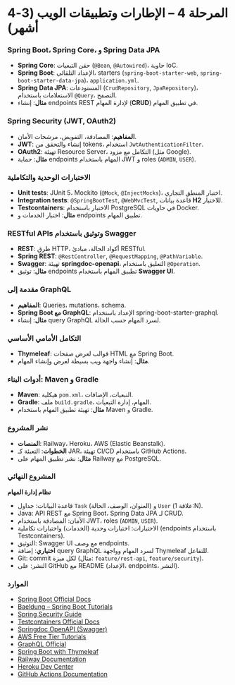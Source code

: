# المرحلة 4 – الإطارات وتطبيقات الويب (3-4 أشهر)

### Spring Boot، Spring Core، و Spring Data JPA
- **Spring Core**: حقن التبعيات (`@Bean`, `@Autowired`)، حاوية IoC.  
- **Spring Boot**: الإعداد التلقائي، starters (`spring-boot-starter-web`, `spring-boot-starter-data-jpa`)، `application.yml`.  
- **Spring Data JPA**: المستودعات (`CrudRepository`, `JpaRepository`)، الاستعلامات باستخدام `@Query`، التصفح.  
- **مثال**: إنشاء endpoints REST لإدارة المهام (**CRUD**) في تطبيق المهام.  

### Spring Security (JWT, OAuth2)
- **المفاهيم**: المصادقة، التفويض، مرشحات الأمان.  
- **JWT**: إنشاء والتحقق من tokens، استخدام `JwtAuthenticationFilter`.  
- **OAuth2**: تهيئة Resource Server، التكامل مع مزود (مثل Google).  
- **مثال**: حماية endpoints المهام باستخدام JWT و roles (`ADMIN`, `USER`).  

### الاختبارات الوحدية والتكاملية
- **Unit tests**: JUnit 5، Mockito (`@Mock`, `@InjectMocks`)، اختبار المنطق التجاري.  
- **Integration tests**: `@SpringBootTest`, `@WebMvcTest`, قاعدة بيانات **H2** للاختبار.  
- **Testcontainers**: الاختبار باستخدام PostgreSQL في حاويات Docker.  
- **مثال**: اختبار الخدمات و endpoints تطبيق المهام.  

### RESTful APIs وتوثيق باستخدام Swagger
- **REST**: طرق HTTP، أكواد الحالة، مبادئ RESTful.  
- **Spring REST**: `@RestController`, `@RequestMapping`, `@PathVariable`.  
- **Swagger**: تهيئة **springdoc-openapi**، التعليق باستخدام `@Operation`.  
- **مثال**: توثيق endpoints تطبيق المهام باستخدام **Swagger UI**.  

### مقدمة إلى GraphQL
- **المفاهيم**: Queries، mutations، schema.  
- **Spring Boot مع GraphQL**: الإعداد باستخدام spring-boot-starter-graphql.  
- **مثال**: إنشاء query GraphQL لسرد المهام حسب الحالة.  

### التكامل الأمامي الأساسي
- **Thymeleaf**: قوالب لعرض صفحات HTML مع Spring Boot.  
- **مثال**: إنشاء واجهة ويب بسيطة لعرض وإنشاء المهام.  

### أدوات البناء: Maven و Gradle
- **Maven**: هيكلية `pom.xml`، التبعيات، الإضافات.  
- **Gradle**: ملف `build.gradle`، المهام، إدارة التبعيات.  
- **مثال**: تهيئة تطبيق المهام باستخدام Maven و Gradle.  

### نشر المشروع
- **المنصات**: Railway، Heroku، AWS (Elastic Beanstalk).  
- **الخطوات**: التعبئة كـ JAR، تهيئة CI/CD باستخدام GitHub Actions.  
- **مثال**: نشر تطبيق المهام على Railway مع PostgreSQL.  

### المشروع النهائي
**نظام إدارة المهام**  
- قاعدة البيانات: جداول `Task` (العنوان، الوصف، الحالة) و `User` (علاقة 1:N).  
- Java: API REST مع Spring Boot، Spring Data JPA لـ CRUD.  
- الأمان: المصادقة باستخدام JWT، roles (`ADMIN`, `USER`).  
- الاختبارات: اختبارات وحدية (الخدمات) واختبارات تكاملية (endpoints باستخدام Testcontainers).  
- التوثيق: Swagger UI مع وصف endpoints.  
- **اختياري**: إضافة query GraphQL لسرد المهام وواجهة Thymeleaf للتفاعل.  
- Git: commit لكل ميزة (مثال: `feature/rest-api`, `feature/security`).  
- النشر: على GitHub مع README (الإعداد، endpoints، النشر).  

### الموارد
- [Spring Boot Official Docs](https://spring.io/projects/spring-boot)  
- [Baeldung – Spring Boot Tutorials](https://www.baeldung.com/spring-boot)  
- [Spring Security Guide](https://spring.io/guides/topicals/spring-security-architecture)  
- [Testcontainers Official Docs](https://testcontainers.org/)  
- [Springdoc OpenAPI (Swagger)](https://springdoc.org/)  
- [AWS Free Tier Tutorials](https://aws.amazon.com/free/)  
- [GraphQL Official](https://graphql.org/learn/)  
- [Spring Boot with Thymeleaf](https://spring.io/guides/gs/serving-web-content/)  
- [Railway Documentation](https://docs.railway.app/)  
- [Heroku Dev Center](https://devcenter.heroku.com/)  
- [GitHub Actions Documentation](https://docs.github.com/en/actions)  